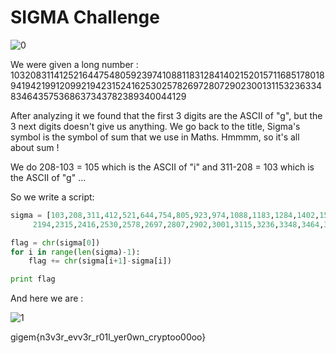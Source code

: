 # SIGMA Challenge

![0](https://user-images.githubusercontent.com/62826765/77846301-29a23a80-71ad-11ea-866c-953f38127112.png)

We were given a long number :
10320831141252164475480592397410881183128414021520157116851780189419421991209921942315241625302578269728072902300131153236334834643575368637343782389340044129

After analyzing it we found that the first 3 digits are the ASCII of "g", but the 3 next digits doesn't give us anything. 
We go back to the title, Sigma's symbol is the symbol of sum that we use in Maths. Hmmmm, so it's all about sum ! 

We do 208-103 = 105 which is the ASCII of "i" and 311-208 = 103 which is the ASCII of "g" ...

So we write a script:

```python
sigma = [103,208,311,412,521,644,754,805,923,974,1088,1183,1284,1402,1520,1571,1685,1780,1894,1942,1991,2099,
	 2194,2315,2416,2530,2578,2697,2807,2902,3001,3115,3236,3348,3464,3575,3686,3734,3782,3893,4004,4129]

flag = chr(sigma[0])
for i in range(len(sigma)-1):
	flag += chr(sigma[i+1]-sigma[i])

print flag
```

And here we are :

![1](https://user-images.githubusercontent.com/62826765/77846626-450e4500-71af-11ea-9c88-9197163e0779.png)


gigem{n3v3r_evv3r_r01l_yer0wn_cryptoo00oo}
